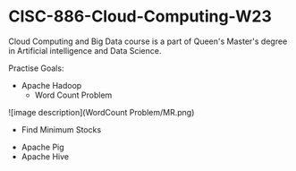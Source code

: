 # CISC-886-Cloud-Computing-W23

Cloud Computing and Big Data course is a part of Queen's Master's degree in Artificial intelligence and Data Science.

Practise Goals:

- Apache Hadoop
  * Word Count Problem 

![image description](WordCount Problem/MR.png)


  * Find Minimum Stocks 

- Apache Pig
- Apache Hive

